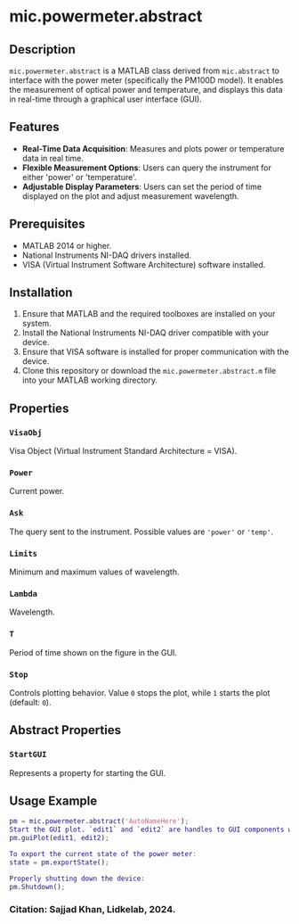 # mic.powermeter.abstract

## Description
`mic.powermeter.abstract` is a MATLAB class derived from `mic.abstract` to interface with the power meter (specifically the PM100D model). It enables the measurement of optical power and temperature, and displays this data in real-time through a graphical user interface (GUI).

## Features
- **Real-Time Data Acquisition**: Measures and plots power or temperature data in real time.
- **Flexible Measurement Options**: Users can query the instrument for either 'power' or 'temperature'.
- **Adjustable Display Parameters**: Users can set the period of time displayed on the plot and adjust measurement wavelength.

## Prerequisites
- MATLAB 2014 or higher.
- National Instruments NI-DAQ drivers installed.
- VISA (Virtual Instrument Software Architecture) software installed.

## Installation
1. Ensure that MATLAB and the required toolboxes are installed on your system.
2. Install the National Instruments NI-DAQ driver compatible with your device.
3. Ensure that VISA software is installed for proper communication with the device.
4. Clone this repository or download the `mic.powermeter.abstract.m` file into your MATLAB working directory.

## Properties

### `VisaObj`
Visa Object (Virtual Instrument Standard Architecture = VISA).

### `Power`
Current power.

### `Ask`
The query sent to the instrument. Possible values are `'power'` or `'temp'`.

### `Limits`
Minimum and maximum values of wavelength.

### `Lambda`
Wavelength.

### `T`
Period of time shown on the figure in the GUI.

### `Stop`
Controls plotting behavior. Value `0` stops the plot, while `1` starts the plot (default: `0`).

## Abstract Properties

### `StartGUI`
Represents a property for starting the GUI.
## Usage Example
```matlab
pm = mic.powermeter.abstract('AutoNameHere');
Start the GUI plot. `edit1` and `edit2` are handles to GUI components where the results are displayed.
pm.guiPlot(edit1, edit2);

To export the current state of the power meter:
state = pm.exportState();

Properly shutting down the device:
pm.Shutdown();
```
### Citation: Sajjad Khan, Lidkelab, 2024.

